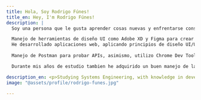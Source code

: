 ```yaml
---
title: Hola, Soy Rodrigo Fúnes!
title_en: Hey, I'm Rodrigo Fúnes!
description: |
  Soy una persona que le gusta aprender cosas nuevas y enfrentarse constantemente a nuevos desafíos tecnológicos. Como profesional del area de ingenieria actualmente tengo un interés en el area del Desarrollo Web enfocado en el Frontend y en el UI/UX. Tengo conocimientos en tecnologías front-end como HTML, CSS, JavaScript, y React, y experiencia en el uso de bibliotecas y frameworks como Bootstrap y Sass.

  Manejo de herramientas de diseño UI como Adobe XD y Figma para crear interfaces atractivas y funcionales.
  He desarrollado aplicaciones web, aplicando principios de diseño UI/UX y buenas prácticas de desarrollo. Además, cuento con conocimiento en bases de datos relacionales y no relacionales, con experiencia en SQL. 
  
  Manejo de Postman para probar APIs, asimismo, utilizo Chrome Dev Tools para depuración y optimización de código, así como experiencia en GitHub para la gestión de versiones y el trabajo colaborativo en equipos remotos.

  Durante mis años de estudio tambien he adquirido un buen manejo de las herramientas de Ofimática de Microsoft Office como Word, Excel y Power Point.  

description_en: <p>Studying Systems Engineering, with knowledge in development web with HTML, CSS, PHP, JavaScript and React. Also use of libraries/framework like Bootstrap or Laravel.<br />Management of Relational and Non-Relational Databases. Management of GitHub.</p>
image: "@assets/profile/rodrigo-funes.jpg"

---
```


